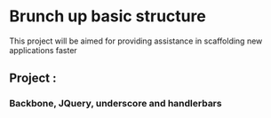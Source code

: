 # Brunch up basic structure

This project will be aimed for providing assistance in scaffolding new applications faster

## Project :

### Backbone, JQuery, underscore and handlerbars
